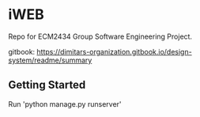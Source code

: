 # iWEB
Repo for ECM2434 Group Software Engineering Project.

gitbook: https://dimitars-organization.gitbook.io/design-system/readme/summary

## Getting Started

Run 'python manage.py runserver'


